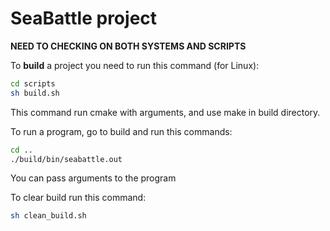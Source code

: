 # SeaBattle project

**NEED TO CHECKING ON BOTH SYSTEMS AND SCRIPTS**

To **build** a project you need to run this command (for Linux):

```bash
cd scripts
sh build.sh
```

This command run cmake with arguments, and use make in build directory.

To run a program, go to build and run this commands:

```bash
cd ..
./build/bin/seabattle.out
```

You can pass arguments to the program

To clear build run this command:

```bash
sh clean_build.sh
```